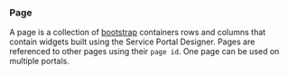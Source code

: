 
### Page
A page is a collection of [bootstrap](http://getbootstrap.com/css/#grid) containers rows and columns that contain widgets built using the Service Portal Designer. Pages are referenced to other pages using their `page id`. One page can be used on multiple portals.
